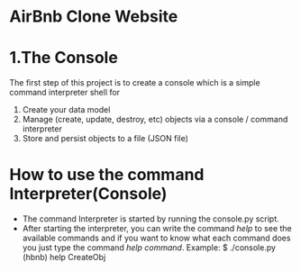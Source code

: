 AirBnb Clone Website
====================

1.The Console
=============
The first step of this project is to create a console which is a simple
command interpreter shell for
1. Create your data model
2. Manage (create, update, destroy, etc) objects via a console / command
interpreter
3. Store and persist objects to a file (JSON file)

How to use the command Interpreter(Console)
===========================================
- The command Interpreter is started by running the console.py script.
- After starting the interpreter, you can write the command *help* to see the
available commands and if you want to know what each command does you just type 
the command *help command*.
Example:
$ ./console.py
(hbnb) help CreateObj
